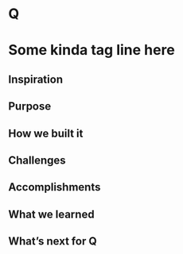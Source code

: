 # Q
# Some kinda tag line here

## Inspiration

## Purpose

## How we built it

## Challenges

## Accomplishments

## What we learned

## What’s next for Q


